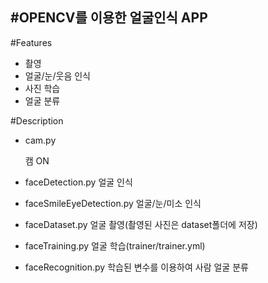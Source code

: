 #OPENCV를 이용한 얼굴인식 APP
---

#Features
* 촬영
* 얼굴/눈/웃음 인식 
* 사진 학습 
* 얼굴 분류 

#Description
* cam.py

    캠 ON 

* faceDetection.py
    얼굴 인식
    
* faceSmileEyeDetection.py
    얼굴/눈/미소 인식

* faceDataset.py
    얼굴 촬영(촬영된 사진은 dataset폴더에 저장)

* faceTraining.py
    얼굴 학습(trainer/trainer.yml)
   
* faceRecognition.py
    학습된 변수를 이용하여 사람 얼굴 분류

